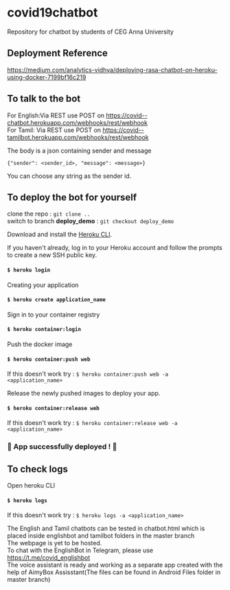 # covid19chatbot
Repository for chatbot by students of CEG Anna University

## Deployment Reference
<https://medium.com/analytics-vidhya/deploying-rasa-chatbot-on-heroku-using-docker-7199bf16c219>

## To talk to the bot 
For English:Via REST use POST on <https://covid--chatbot.herokuapp.com/webhooks/rest/webhook> <br>
For Tamil: Via REST use POST on <https://covid--tamilbot.herokuapp.com/webhooks/rest/webhook> <br>

The body is a json containing sender and message

`{"sender": <sender_id>, "message": <message>}`

You can choose any string as the sender id.

## To deploy the bot for yourself
clone the repo : `git clone ..` <br>
switch to branch **deploy_demo** : `git checkout deploy_demo` <br>

Download and install the [Heroku CLI](https://devcenter.heroku.com/articles/heroku-command-line).

If you haven't already, log in to your Heroku account and follow the prompts to create a new SSH public key.
#### `$ heroku login`

Creating your application
#### `$ heroku create application_name`

Sign in to your container registry
#### `$ heroku container:login`

Push the docker image 
#### `$ heroku container:push web`
If this doesn't work try : `$ heroku container:push web -a <application_name>`

Release the newly pushed images to deploy your app.
#### `$ heroku container:release web`
If this doesn't work try : `$ heroku container:release web -a <application_name>`

### :confetti_ball: App successfully deployed ! :confetti_ball:

## To check logs
Open heroku CLI
#### `$ heroku logs`
If this doesn't work try : `$ heroku logs -a <application_name>`


The English and Tamil chatbots can be tested in chatbot.html which is placed inside englishbot and tamilbot folders in the master branch <br>
The webpage is yet to be hosted. <br>
To chat with the EnglishBot in Telegram, please use <https://t.me/covid_englishbot> <br> 
The voice assistant is ready and working as a separate app created with the help of AimyBox Assisstant(The files can be found in Android Files folder in master branch)<br>
